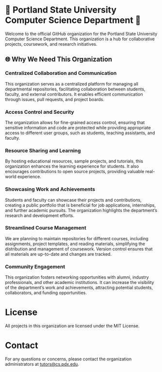 # 🌟 Portland State University Computer Science Department 🌟

Welcome to the official GitHub organization for the Portland State University Computer Science Department. This organization is a hub for collaborative projects, coursework, and research initiatives.

## 🌐 Why We Need This Organization

### Centralized Collaboration and Communication

This organization serves as a centralized platform for managing all departmental repositories, facilitating collaboration between students, faculty, and external contributors. It enables efficient communication through issues, pull requests, and project boards.

### Access Control and Security

The organization allows for fine-grained access control, ensuring that sensitive information and code are protected while providing appropriate access to different user groups, such as students, teaching assistants, and faculty.

### Resource Sharing and Learning

By hosting educational resources, sample projects, and tutorials, this organization enhances the learning experience for students. It also encourages contributions to open source projects, providing valuable real-world experience.

### Showcasing Work and Achievements

Students and faculty can showcase their projects and contributions, creating a public portfolio that is beneficial for job applications, internships, and further academic pursuits. The organization highlights the department’s research and development efforts.

### Streamlined Course Management

We are planning to maintain repositories for different courses, including assignments, project templates, and reading materials, simplifying the distribution and management of coursework. Version control ensures that all materials are up-to-date and changes are tracked.

### Community Engagement

This organization fosters networking opportunities with alumni, industry professionals, and other academic institutions. It can increase the visibility of the department’s work and achievements, attracting potential students, collaborators, and funding opportunities.

# License

All projects in this organization are licensed under the MIT License.

# Contact

For any questions or concerns, please contact the organization administrators at tutors@cs.pdx.edu.
